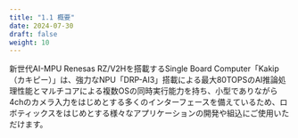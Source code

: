 ```yaml
---
title: "1.1 概要"
date: 2024-07-30
draft: false
weight: 10
---
```


新世代AI-MPU Renesas RZ/V2Hを搭載するSingle Board Computer「Kakip（カキピー）」は、強力なNPU「DRP-AI3」搭載による最大80TOPSのAI推論処理性能とマルチコアによる複数OSの同時実行能力を持ち、小型でありながら4chのカメラ入力をはじめとする多くのインターフェースを備えているため、ロボティックスをはじめとする様々なアプリケーションの開発や組込にご使用いただけます。
